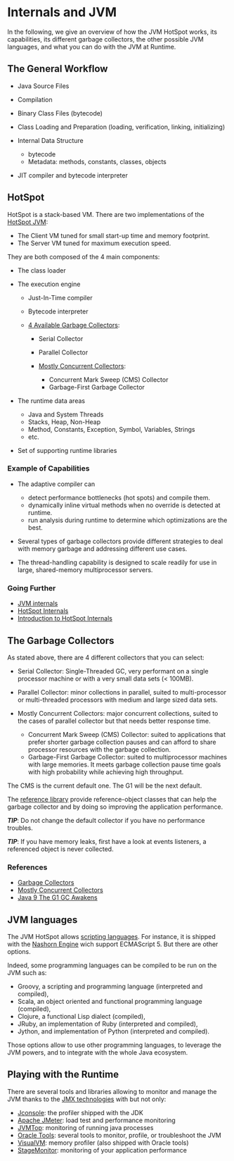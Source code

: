 # Internals and JVM

In the following, we give an overview of how the JVM HotSpot works, its
capabilities, its different garbage collectors, the other possible JVM
languages, and what you can do with the JVM at Runtime.

## The General Workflow

* Java Source Files
* Compilation
* Binary Class Files (bytecode)
* Class Loading and Preparation (loading, verification, linking, initializing)
* Internal Data Structure

  * bytecode
  * Metadata: methods, constants, classes, objects

* JIT compiler and bytecode interpreter

## HotSpot

HotSpot is a stack-based VM. There are two implementations of the
[HotSpot JVM](http://docs.oracle.com/javase/8/docs/technotes/guides/vm/index.html):

* The Client VM tuned for small start-up time and memory footprint.
* The Server VM tuned for maximum execution speed.

They are both composed of the 4 main components:

* The class loader
* The execution engine
  * Just-In-Time compiler
  * Bytecode interpreter
  * [4 Available Garbage Collectors](http://docs.oracle.com/javase/8/docs/technotes/guides/vm/gctuning/collectors.html):

    * Serial Collector
    * Parallel Collector
    * [Mostly Concurrent Collectors](http://docs.oracle.com/javase/8/docs/technotes/guides/vm/gctuning/concurrent.html):

      * Concurrent Mark Sweep (CMS) Collector
      * Garbage-First Garbage Collector

* The runtime data areas

  * Java and System Threads
  * Stacks, Heap, Non-Heap
  * Method, Constants, Exception, Symbol, Variables, Strings
  * etc.

* Set of supporting runtime libraries

### Example of Capabilities

* The adaptive compiler can

  * detect performance bottlenecks (hot spots) and compile them.
  * dynamically inline virtual methods when no override is detected at runtime.
  * run analysis during runtime to determine which optimizations are the best.

* Several types of garbage collectors provide different strategies to deal with
  memory garbage and addressing different use cases.
* The thread-handling capability is designed to scale readily for use in large,
  shared-memory multiprocessor servers.

### Going Further

* [JVM internals](http://blog.jamesdbloom.com/JVMInternals.html)
* [HotSpot Internals](https://wiki.openjdk.java.net/display/HotSpot/Main)
* [Introduction to HotSpot Internals](https://www.youtube.com/watch?v=XjfhsJarQy0)

## The Garbage Collectors

As stated above, there are 4 different collectors that you can select:

  * Serial Collector: Single-Threaded GC, very performant on a single processor
    machine or with a very small data sets (< 100MB).
  * Parallel Collector: minor collections in parallel, suited to multi-processor
    or multi-threaded processors with medium and large sized data sets.
  * Mostly Concurrent Collectors: major concurrent collections, suited to
    the cases of parallel collector but that needs better response time.

    * Concurrent Mark Sweep (CMS) Collector: suited to applications that prefer
      shorter garbage collection pauses and can afford to share processor
      resources with the garbage collection.
    * Garbage-First Garbage Collector: suited to multiprocessor machines with
      large memories. It meets garbage collection pause time goals with high
      probability while achieving high throughput.

The CMS is the current default one. The G1 will be the next default.

The [reference library](https://docs.oracle.com/javase/8/docs/api/java/lang/ref/package-summary.html)
provide reference-object classes that can help the garbage collector and by
doing so improving the application performance.

_**TIP**_: Do not change the default collector if you have no performance troubles.

**_TIP_**: If you have memory leaks, first have a look at events listeners, a referenced object is never collected.

### References

* [Garbage Collectors](http://docs.oracle.com/javase/8/docs/technotes/guides/vm/gctuning/collectors.html)
* [Mostly Concurrent Collectors](http://docs.oracle.com/javase/8/docs/technotes/guides/vm/gctuning/concurrent.html)
* [Java 9 The G1 GC Awakens](http://www.slideshare.net/MonicaBeckwith/java-9-the-g1-gc-awakens)

## JVM languages

The JVM HotSpot allows
[scripting languages](https://docs.oracle.com/javase/8/docs/technotes/guides/scripting/index.html).
For instance, it is shipped with the
[Nashorn Engine](https://docs.oracle.com/javase/8/docs/technotes/guides/scripting/nashorn/index.html)
wich support ECMAScript 5. But there are other options.

Indeed, some programming languages can be compiled to be run on the JVM such as:

* Groovy, a scripting and programming language (interpreted and compiled),
* Scala, an object oriented and functional programming language (compiled),
* Clojure, a functional Lisp dialect (compiled),
* JRuby, an implementation of Ruby (interpreted and compiled),
* Jython, and implementation of Python (interpreted and compiled).

Those options allow to use other programming languages, to leverage the JVM
powers, and to integrate with the whole Java ecosystem.

## Playing with the Runtime

There are several tools and libraries allowing to monitor and manage the JVM
thanks to the
[JMX technologies](https://docs.oracle.com/javase/tutorial/jmx/overview/index.html)
with but not only:

* [Jconsole](http://docs.oracle.com/javase/8/docs/technotes/guides/management/jconsole.html):
  the profiler shipped with the JDK
* [Apache JMeter](http://jmeter.apache.org/): load test and performance
  monitoring
* [JVMTop](https://github.com/patric-r/jvmtop): monitoring of running java
  processes
* [Oracle Tools](https://docs.oracle.com/javase/8/docs/technotes/tools/):
  several tools to monitor, profile, or troubleshoot the JVM
* [VisualVM](https://visualvm.java.net/): memory profiler (also shipped with
  Oracle tools)
* [StageMonitor](http://www.stagemonitor.org/): monitoring of your application
  performance
